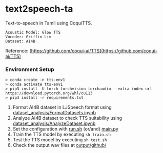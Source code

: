# text2speech-ta

Text-to-speech in Tamil using CoquiTTS.

    Acoustic Model: Glow TTS
    Vocoder: Griffin-Lim
    Dataset: AI4B

Reference: [https://github.com/coqui-ai/TTS](https://github.com/coqui-ai/TTS)

### Environment Setup
```
> conda create -n tts-env1
> conda activate tts-env1
> pip3 install -U torch torchvision torchaudio --extra-index-url https://download.pytorch.org/whl/cu113
> pip3 install -r requirements.txt
```

1. Format AI4B dataset in LJSpeech format using [dataset_analysis/FormatDatasets.ipynb](./dataset_analysis/FormatDatasets.ipynb)
2. Analyze AI4B dataset to check TTS suitability using [dataset_analysis/AnalyzeDataset.ipynb](./dataset_analysis/AnalyzeDataset.ipynb)
3. Set the configuration with [run.sh](./run.sh) (or/and) [main.py](./main.py)
4. Train the TTS model by executing `sh train.sh`
5. Test the TTS model by executing `sh test.sh`
6. Check the output wav files at [output/github/](./output/github/)
